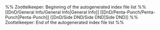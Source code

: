 %% Zoottelkeeper: Beginning of the autogenerated index file list  %%
 [[DnD/General Info/General Info|General Info]]
 [[DnD/Penta-Punch/Penta-Punch|Penta-Punch]]
 [[DnD/Side DND/Side DND|Side DND]]
%% Zoottelkeeper: End of the autogenerated index file list  %%
